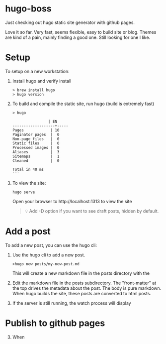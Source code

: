 # hugo-boss
Just checking out hugo static site generator with github pages.

Love it so far.  Very fast, seems flexible, easy to build site or blog.
Themes are kind of a pain, mainly finding a good one.  Still looking for one I like.

# Setup
To setup on a new workstation:
1. Install hugo and verify install
   
    ```
    > brew install hugo
    > hugo version
    ```
2. To build and compile the static site, run hugo (build is extremely fast)

    ```
    > hugo
    ```

    ```` 
                    | EN  
    -------------------+-----
    Pages            | 10  
    Paginator pages  |  0  
    Non-page files   |  0  
    Static files     |  0  
    Processed images |  0  
    Aliases          |  3  
    Sitemaps         |  1  
    Cleaned          |  0  

    Total in 40 ms
    ```

3. To view the site:

    ```
    hugo serve
    ```
    Open your browser to http://localhost:1313 to view the site
    
    > :bulb: Add -D option if you want to see draft posts, hidden by default.


# Add a post
To add a new post, you can use the hugo cli:

1. Use the hugo cli to add a new post.

    ```   
    >hugo new posts/my-new-post.md
    ```

    This will create a new markdown file in the posts directory with the 

2. Edit the markdown file in the posts subdirectory.  The "front-matter" at the top drives the metadata about the post.  The body is pure markdown. When hugo builds the site, these posts are converted to html posts.  
   
3. If the server is still running, the watch process will display
   
# Publish to github pages
3. When



